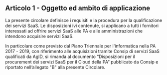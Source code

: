 ## Articolo 1 - Oggetto ed ambito di applicazione

La presente circolare definisce i requisiti e la procedura per la qualificazione dei servizi SaaS. Le disposizioni ivi contenute, si applicano a tutti i fornitori interessati ad offrire servizi SaaS alle PA e alle amministrazioni che intendono acquisire servizi SaaS.

In particolare come previsto dal Piano Triennale per l'informatica nella PA 2017 - 2019, con riferimento alle acquisizioni tramite Consip di servizi SaaS qualificati da AgID, si rimanda al documento “Disposizioni per il procurement dei servizi SaaS per il Cloud della PA” pubblicato da Consip e riportato nell’allegato "B" alla presente Circolare.

